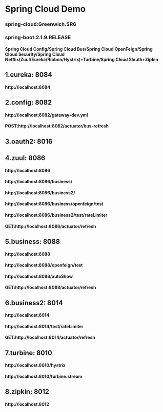 # Spring Cloud Demo
### spring-cloud:Greenwich.SR6
### spring-boot:2.1.9.RELEASE
#### Spring Cloud Config/Spring Cloud Bus/Spring Cloud OpenFeign/Spring Cloud Security/Spring Cloud Netflix(Zuul/Eureka/Ribbon/Hystrix)+Turbine/Spring Cloud Sleuth+Zipkin

## 1.eureka:      8084
#### http://localhost:8084

## 2.config:      8082
#### http://localhost:8082/gateway-dev.yml
#### POST:http://localhost:8082/actuator/bus-refresh

## 3.oauth2:      8016   

## 4.zuul:     8086
#### http://localhost:8086
#### http://localhost:8086/business/
#### http://localhost:8086/business2/
#### http://localhost:8086/business/openfeign/test
#### http://localhost:8086/business2/test/rateLimiter
#### GET:http://localhost:8086/actuator/refresh

## 5.business:    8088
#### http://localhost:8088
#### http://localhost:8088/openfeign/test
#### http://localhost:8088/autoShow
#### GET:http://localhost:8088/actuator/refresh

## 6.business2:   8014
#### http://localhost:8014
#### http://localhost:8014/test/rateLimiter
#### GET:http://localhost:8014/actuator/refresh

## 7.turbine:     8010
#### http://localhost:8010/hystrix
#### http://localhost:8010/turbine.stream

## 8.zipkin:         8012
#### http://localhost:8012
